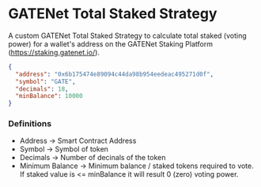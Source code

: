 # GATENet Total Staked Strategy

A custom GATENet Total Staked Strategy to calculate total staked (voting power) for a wallet's address on the GATENet Staking Platform (https://staking.gatenet.io/).

```json
{
  "address": "0x6b175474e89094c44da98b954eedeac495271d0f",
  "symbol": "GATE",
  "decimals": 18,
  "minBalance": 10000
}
```
### Definitions
- Address → Smart Contract Address
- Symbol → Symbol of token
- Decimals → Number of decinals of the token
- Minimum Balance → Minimum balance / staked tokens required to vote. 
If staked value is <= minBalance it will result 0 (zero) voting power.

